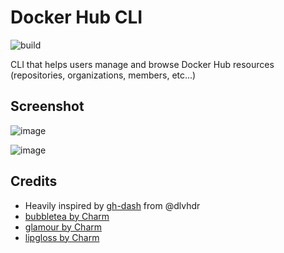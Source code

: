 # Docker Hub CLI

![build](https://github.com/VictorBersy/docker-hub-cli/actions/workflows/build.yml/badge.svg)

CLI that helps users manage and browse Docker Hub resources (repositories, organizations, members, etc...)

## Screenshot

![image](https://user-images.githubusercontent.com/2109178/177809263-02338c63-b354-4d4e-9db1-8eb122449346.png)

![image](https://user-images.githubusercontent.com/2109178/177809251-48e3fcf5-8825-4963-8d8a-7924c91b3eb5.png)


## Credits

- Heavily inspired by [gh-dash](https://github.com/dlvhdr/gh-dash/) from @dlvhdr
- [bubbletea by Charm](https://github.com/charmbracelet/bubbletea)
- [glamour by Charm](https://github.com/charmbracelet/glamour)
- [lipgloss by Charm](https://github.com/charmbracelet/lipgloss)
